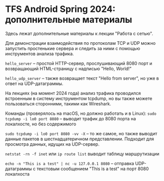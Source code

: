 # TFS Android Spring 2024: дополнительные материалы

Здесь лежат дополнительные материалы к лекции "Работа с сетью".

Для демонстрации взаимодействия по протоколам TCP и UDP можно запустить простенькие сервера и следить за ними с помощью инструментов анализа трафика.

`hello_server` – простой HTTP-сервер, прослушивающий 8080 порт и возвращающий HTML-страницу с надписью "Hello, World!"

`hello_udp_server` – также возвращает текст "Hello from server", но уже в ответ на UDP-датаграммы.

На лекциях (на момент 2024 года) анализ трафика проводился встроенным в систему инструментом tcpdump, но вы также можете пользоваться сторонними, такими как Wireshark.

Команды (проверялось на macOS, но должно работать и в Linux):
`sudo tcpdump -i lo0 port 8080` – выводит трафик до 8080 порта на локалхосте, но без содержимого

`sudo tcpdump -i lo0 port 8080 -vv -X` – то же самое, но также выводит данные пакетов в шестнадцатеричном представлении. Подходит для просмотра данных, идущих на UDP-сервер.

`netstat -rn -f inet` или `ip route list` выводит таблицу маршрутизации

`echo -n "This is a test" | nc -u 127.0.0.1 8080` – отправка UDP-датаграммы с текстовым сообщением "This is a test" на порт 8080 локалхоста